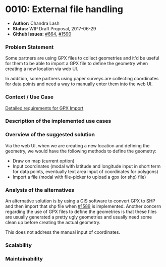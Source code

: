 # 0010: External file handling

- **Author:** Chandra Lash
- **Status:** WIP Draft Proposal, 2017-06-29
- **Github Issues:** [#664](https://github.com/Cadasta/cadasta-platform/issues/664), [#1590](https://github.com/Cadasta/cadasta-platform/issues/1590)



### Problem Statement

Some partners are using GPX files to collect geometries and it'd be useful for them to be able to import a GPX file to define the geometry when creating a new location via web UI. 

In addition, some partners using paper surveys are collecting coordinates for data points and need a way to manually enter them into the web UI.

### Context / Use Case

[Detailed requirements for GPX Import](https://devwiki.corp.cadasta.org/GPX%20Import)

### Description of the implemented use cases

### Overview of the suggested solution

Via the web UI, when we are creating a new location and defining the geometry, we would have the following methods to define the geometry:

- Draw on map (current option)
- Input coordinates (modal with latitude and longitude input in short term for data points, eventually text area input of coordinates for polygons)
- Import a file (modal with file-picker to upload a gpx (or shp) file)


### Analysis of the alternatives

An alternative solution is by using a GIS software to convert GPX to SHP and then import that shp file when [#1589](https://github.com/Cadasta/cadasta-platform/issues/1589) is implemented. Another concern regarding the use of GPX files to define the geometries is that these files are usually generated a pretty ugly geometries and usually need some clean up before creating the actual geometry.

This does not address the manual input of coordinates.

### Scalability

### Maintainability


